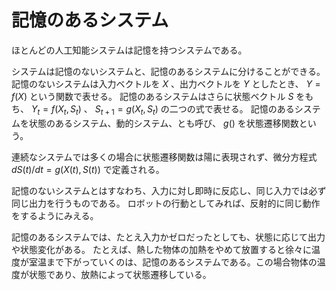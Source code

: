 # 記憶のあるシステム

ほとんどの人工知能システムは記憶を持つシステムである。

システムは記憶のないシステムと、記憶のあるシステムに分けることができる。
記憶のないシステムは入力ベクトルを $X$ 、出力ベクトルを $Y$ としたとき、 $Y=f(X)$ という関数で表せる。
記憶のあるシステムはさらに状態ベクトル $S$ をもち、 $Y_t=f(X_t,S_t)$ 、 $S_{t+1}=g(X_t, S_t)$  の二つの式で表せる。
記憶のあるシステムを状態のあるシステム、動的システム、とも呼び、 $g()$ を状態遷移関数という。
 
連続なシステムでは多くの場合に状態遷移関数は陽に表現されず、微分方程式 $dS(t)/dt = g(X(t), S(t))$ で定義される。

記憶のないシステムとはすなわち、入力に対し即時に反応し、同じ入力では必ず同じ出力を行うものである。
ロボットの行動としてみれば、反射的に同じ動作をするようにみえる。

記憶のあるシステムでは、たとえ入力かゼロだったとしても、状態に応じて出力や状態変化がある。
たとえば、熱した物体の加熱をやめて放置すると徐々に温度が室温まで下がっていくのは、記憶のあるシステムである。この場合物体の温度が状態であり、放熱によって状態遷移している。

